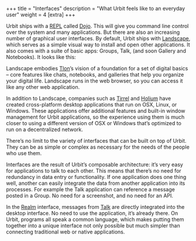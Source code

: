 +++
title = "Interfaces"
description = "What Urbit feels like to an everyday user"
weight = 4
[extra]
+++

Urbit ships with a [REPL](https://en.wikipedia.org/wiki/Read%E2%80%93eval%E2%80%93print_loop) called [Dojo](https://developers.urbit.org/overview/dojo). This will give you command line control over the system and many applications.  But there are also an increasing number of graphical user interfaces. By default, Urbit ships with [Landscape](https://tlon.io/landscape), which serves as a simple visual way to install and open other applications.  It also comes with a suite of basic apps: Groups, Talk, (and soon Gallery and Notebooks).  It looks like this:

Landscape embodies [Tlon](https://tlon.io/)’s vision of a foundation for a set of digital basics – core features like chats, notebooks, and galleries that help you organize your digital life.  Landscape runs in the web browser, so you can access it like any other web application.

In addition to Landscape, companies such as [Tirrel](https://tirrel.io/) and [Holium](https://www.holium.com/) have created cross-platform desktop applications that run on OSX, Linux, or Windows.  These applications offer additional features and built-in window management for Urbit applications, so the experience using them is much closer to using a different version of OSX or Windows that’s optimized to run on a decentralized network. 

There’s no limit to the variety of interfaces that can be built on top of Urbit.  They can be as simple or complex as necessary for the needs of the people who use them.

Interfaces are the result of Urbit’s composable architecture: it’s very easy for applications to talk to each other.  This means that there’s no need for redundancy in data entry or functionality.  If one application does one thing well, another can easily integrate the data from another application into its processes.  For example the Talk application can reference a message posted in a Group.  No need for a screenshot, and no need for an API.

In the [Realm](https://urbit.org/applications/~lomder-librun/realm) interface, messages from [Talk](/applications/~sogryp-dister-dozzod-marzod/talk) are directly integrated into the desktop interface.  No need to use the application, it’s already there.  On Urbit, programs all speak a common language, which makes putting them together into a unique interface not only possible but much simpler than connecting traditional web or native applications.
